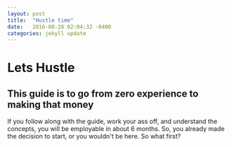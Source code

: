 ```yaml
---
layout: post
title:  "Hustle time"
date:   2016-08-28 02:04:32 -0400
categories: jekyll update
---
```


# Lets Hustle

## This guide is to go from zero experience to making that money
If you follow along with the guide, work your ass off, and understand the concepts,
you will be employable in about 6 months. So, you already made the decision to start,
or you wouldn't be here. So what first?
